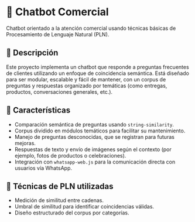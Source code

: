 # 🤖 Chatbot Comercial

Chatbot orientado a la atención comercial usando técnicas básicas de Procesamiento de Lenguaje Natural (PLN).

## 📌 Descripción

Este proyecto implementa un chatbot que responde a preguntas frecuentes de clientes utilizando un enfoque de coincidencia semántica. Está diseñado para ser modular, escalable y fácil de mantener, con un corpus de preguntas y respuestas organizado por temáticas (como entregas, productos, conversaciones generales, etc.).

## 🔧 Características

- Comparación semántica de preguntas usando `string-similarity`.
- Corpus dividido en módulos temáticos para facilitar su mantenimiento.
- Manejo de preguntas desconocidas, que se registran para futuras mejoras.
- Respuestas de texto y envío de imágenes según el contexto (por ejemplo, fotos de productos o celebraciones).
- Integración con `whatsapp-web.js` para la comunicación directa con usuarios vía WhatsApp.

## 🧠 Técnicas de PLN utilizadas

- Medición de similitud entre cadenas.
- Umbral de similitud para identificar coincidencias válidas.
- Diseño estructurado del corpus por categorías.

